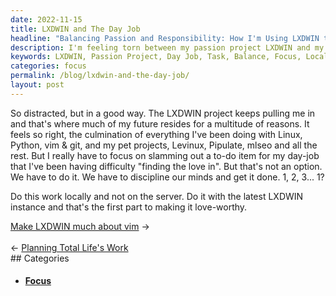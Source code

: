 ```yaml
---
date: 2022-11-15
title: LXDWIN and The Day Job
headline: "Balancing Passion and Responsibility: How I'm Using LXDWIN to Get Through My Day Job"
description: I'm feeling torn between my passion project LXDWIN and my day job. To make it more bearable, I'm using the latest LXDWIN instance to complete a task I'm not fond of. Join me as I try to balance my passion and my job in this blog post.
keywords: LXDWIN, Passion Project, Day Job, Task, Balance, Focus, Local, Latest Instance
categories: focus
permalink: /blog/lxdwin-and-the-day-job/
layout: post
---
```



So distracted, but in a good way. The LXDWIN project keeps pulling me in and
that's where much of my future resides for a multitude of reasons. It feels so
right, the culmination of everything I've been doing with Linux, Python, vim &
git, and my pet projects, Levinux, Pipulate, mlseo and all the rest. But I
really have to focus on slamming out a to-do item for my day-job that I've been
having difficulty "finding the love in". But that's not an option. We have to
do it. We have to discipline our minds and get it done. 1, 2, 3... 1?

Do this work locally and not on the server. Do it with the latest LXDWIN
instance and that's the first part to making it love-worthy.


<div class="post-nav"><div class="post-nav-next"><a href="/blog/make-lxdwin-much-about-vim">Make LXDWIN much about vim</a><span class="arrow">&nbsp;&rarr;</span></div> &nbsp; <div class="post-nav-prev"><span class="arrow">&larr;&nbsp;</span><a href="/blog/planning-total-life-s-work">Planning Total Life's Work</a></div></div>
## Categories

<ul>
<li><h4><a href='/focus/'>Focus</a></h4></li></ul>